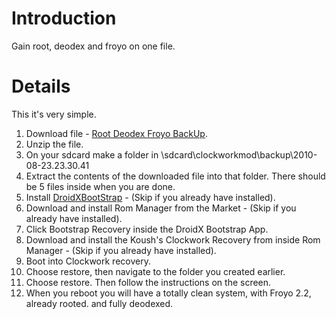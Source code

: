 # Introduction #

Gain root, deodex and froyo on one file.


# Details #
This it's very simple.

1. Download file - <a href='http://www.multiupload.com/BUZPWU6P9S'>Root Deodex Froyo BackUp</a>.<br>
2. Unzip the file.<br>
3. On your sdcard make a folder in \sdcard\clockworkmod\backup\2010-08-23.23.30.41<br>
4. Extract the contents of the downloaded file into that folder. There should be 5 files inside when you are done.<br>
5. Install <a href='http://xdroidx.googlecode.com/files/DroidXBootstrap.apk'>DroidXBootStrap</a> - (Skip if you already have installed).<br>
6. Download and install Rom Manager from the Market - (Skip if you already have installed).<br>
7. Click Bootstrap Recovery inside the DroidX Bootstrap App.<br>
8. Download and install the Koush's Clockwork Recovery from inside Rom Manager - (Skip if you already have installed).<br>
9. Boot into Clockwork recovery.<br>
10. Choose restore, then navigate to the folder you created earlier.<br>
11. Choose restore. Then follow the instructions on the screen.<br>
12. When you reboot you will have a totally clean system, with Froyo 2.2, already rooted. and fully deodexed.